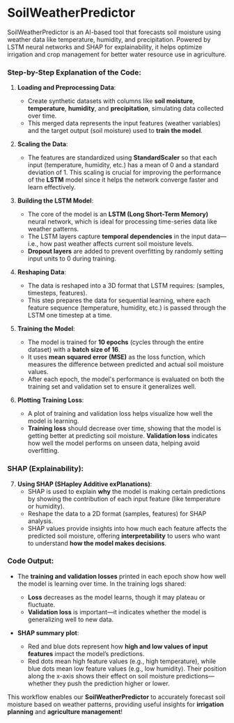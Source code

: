# SoilWeatherPredictor
SoilWeatherPredictor is an AI-based tool that forecasts soil moisture using weather data like temperature, humidity, and precipitation. Powered by LSTM neural networks and SHAP for explainability, it helps optimize irrigation and crop management for better water resource use in agriculture.


### Step-by-Step Explanation of the Code:

1. **Loading and Preprocessing Data**:
   - Create synthetic datasets with columns like **soil moisture**, **temperature**, **humidity**, and **precipitation**, simulating data collected over time.
   - This merged data represents the input features (weather variables) and the target output (soil moisture) used to **train the model**.

2. **Scaling the Data**:
   - The features are standardized using **StandardScaler** so that each input (temperature, humidity, etc.) has a mean of 0 and a standard deviation of 1. This scaling is crucial for improving the performance of the **LSTM** model since it helps the network converge faster and learn effectively.

3. **Building the LSTM Model**:
   - The core of the model is an **LSTM (Long Short-Term Memory)** neural network, which is ideal for processing time-series data like weather patterns.
   - The LSTM layers capture **temporal dependencies** in the input data—i.e., how past weather affects current soil moisture levels.
   - **Dropout layers** are added to prevent overfitting by randomly setting input units to 0 during training.

4. **Reshaping Data**:
   - The data is reshaped into a 3D format that LSTM requires: (samples, timesteps, features). 
   - This step prepares the data for sequential learning, where each feature sequence (temperature, humidity, etc.) is passed through the LSTM one timestep at a time.

5. **Training the Model**:
   - The model is trained for **10 epochs** (cycles through the entire dataset) with a **batch size of 16**. 
   - It uses **mean squared error (MSE)** as the loss function, which measures the difference between predicted and actual soil moisture values.
   - After each epoch, the model's performance is evaluated on both the training set and validation set to ensure it generalizes well.

6. **Plotting Training Loss**:
   - A plot of training and validation loss helps visualize how well the model is learning.
   - **Training loss** should decrease over time, showing that the model is getting better at predicting soil moisture. **Validation loss** indicates how well the model performs on unseen data, helping avoid overfitting.

### SHAP (Explainability):

7. **Using SHAP (SHapley Additive exPlanations)**:
   - SHAP is used to explain **why** the model is making certain predictions by showing the contribution of each input feature (like temperature or humidity).
   - Reshape the data to a 2D format (samples, features) for SHAP analysis.
   - SHAP values provide insights into how much each feature affects the predicted soil moisture, offering **interpretability** to users who want to understand **how the model makes decisions**.

### Code Output:

- The **training and validation losses** printed in each epoch show how well the model is learning over time. In the training logs shared:
  - **Loss** decreases as the model learns, though it may plateau or fluctuate.
  - **Validation loss** is important—it indicates whether the model is generalizing well to new data.
  
- **SHAP summary plot**:
  - Red and blue dots represent how **high and low values of input features** impact the model’s predictions.
  - Red dots mean high feature values (e.g., high temperature), while blue dots mean low feature values (e.g., low humidity). Their position along the x-axis shows their effect on soil moisture predictions—whether they push the prediction higher or lower.

This workflow enables our **SoilWeatherPredictor** to accurately forecast soil moisture based on weather patterns, providing useful insights for **irrigation planning** and **agriculture management**!
